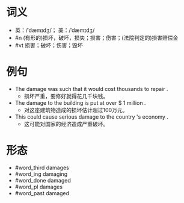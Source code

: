 # 词义
- 英：/ˈdæmɪdʒ/； 美：/ˈdæmɪdʒ/
- #n (有形的)损坏，破坏，损失；损害；伤害；(法院判定的)损害赔偿金
- #vt 损害；破坏；伤害；毁坏
# 例句
- The damage was such that it would cost thousands to repair .
	- 损坏严重，要修好就得花几千块钱。
- The damage to the building is put at over $ 1 million .
	- 对这座建筑物造成的损坏估计超过100万元。
- This could cause serious damage to the country 's economy .
	- 这可能对国家的经济造成严重破坏。
# 形态
- #word_third damages
- #word_ing damaging
- #word_done damaged
- #word_pl damages
- #word_past damaged
